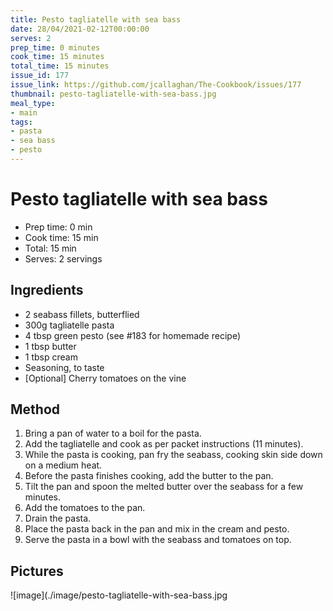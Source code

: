 ```yaml
---
title: Pesto tagliatelle with sea bass
date: 28/04/2021-02-12T00:00:00
serves: 2
prep_time: 0 minutes
cook_time: 15 minutes
total_time: 15 minutes
issue_id: 177
issue_link: https://github.com/jcallaghan/The-Cookbook/issues/177
thumbnail: pesto-tagliatelle-with-sea-bass.jpg
meal_type:
- main
tags:
- pasta
- sea bass
- pesto
---
```


# Pesto tagliatelle with sea bass

- Prep time: 0 min
- Cook time:  15 min
- Total: 15 min
- Serves: 2 servings

## Ingredients
- 2 seabass fillets, butterflied
- 300g tagliatelle pasta
- 4 tbsp green pesto (see #183 for homemade recipe)
- 1 tbsp butter
- 1 tbsp cream
- Seasoning, to taste
- [Optional] Cherry tomatoes on the vine

## Method
1. Bring a pan of water to a boil for the pasta.
2. Add the tagliatelle and cook as per packet instructions (11 minutes).
3. While the pasta is cooking, pan fry the seabass, cooking skin side down on a medium heat.
4. Before the pasta finishes cooking, add the butter to the pan.
5. Tilt the pan and spoon the melted butter over the seabass for a few minutes.
6. Add the tomatoes to the pan.
7. Drain the pasta.
8. Place the pasta back in the pan and mix in the cream and pesto.
9. Serve the pasta in a bowl with the seabass and tomatoes on top.

## Pictures
![image](./image/pesto-tagliatelle-with-sea-bass.jpg
